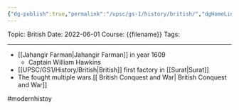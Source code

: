 ```yaml
---
{"dg-publish":true,"permalink":"/upsc/gs-1/history/british/","dgHomeLink":true,"dgPassFrontmatter":false}
---
```


Topic: British
Date: 2022-06-01
Course: {{filename}}
Tags: 

---



- [[Jahangir Farman|Jahangir Farman]] in year 1609 
	- Captain William Hawkins
- [[UPSC/GS1/History/British|British]] first factory in [[Surat|Surat]]
- The fought multiple wars.[[ British Conquest and War| British Conquest and War]]


#modernhistoy
